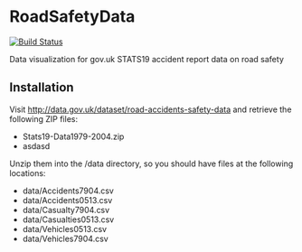 RoadSafetyData
==============

[![Build Status](https://travis-ci.org/magickatt/RoadSafetyData.svg?branch=master)](https://travis-ci.org/magickatt/RoadSafetyData)

Data visualization for gov.uk STATS19 accident report data on road safety

## Installation

Visit http://data.gov.uk/dataset/road-accidents-safety-data and retrieve the following ZIP files:

* Stats19-Data1979-2004.zip
* asdasd

Unzip them into the /data directory, so you should have files at the following locations:

* data/Accidents7904.csv
* data/Accidents0513.csv
* data/Casualty7904.csv
* data/Casualties0513.csv
* data/Vehicles0513.csv
* data/Vehicles7904.csv





